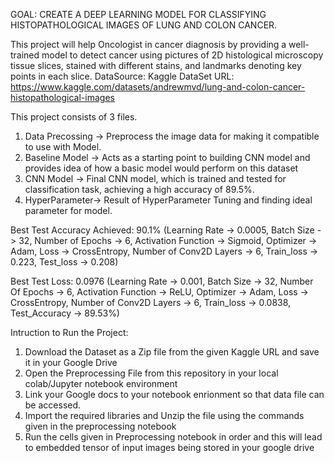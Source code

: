 GOAL: CREATE A DEEP LEARNING MODEL FOR CLASSIFYING HISTOPATHOLOGICAL IMAGES OF LUNG AND COLON CANCER.

This project will help Oncologist in cancer diagnosis by providing a well-trained model to detect cancer using pictures of 2D histological microscopy tissue slices, stained with different stains, and landmarks denoting key points in each slice. 
DataSource: Kaggle
DataSet URL: https://www.kaggle.com/datasets/andrewmvd/lung-and-colon-cancer-histopathological-images

This project consists of 3 files.
1) Data Precossing -> Preprocess the image data for making it compatible to use with Model.
2) Baseline Model  -> Acts as a starting point to building CNN model and provides idea of how a basic model would perform on this dataset
3) CNN Model -> Final CNN model, which is trained and tested for classification task, achieving a high accuracy of 89.5%.
4) HyperParameter-> Result of HyperParameter Tuning and finding ideal parameter for model.

Best Test Accuracy Achieved: 90.1% (Learning Rate -> 0.0005, Batch Size -> 32, Number of Epochs -> 6, Activation Function -> Sigmoid, Optimizer -> Adam, Loss -> CrossEntropy, Number of Conv2D Layers -> 6, Train_loss -> 0.223, Test_loss -> 0.208)

Best Test Loss: 0.0976 (Learning Rate -> 0.001, Batch Size -> 32, Number Of Epochs -> 6, Activation Function -> ReLU, Optimizer -> Adam, Loss -> CrossEntropy, Number of Conv2D Layers -> 6, Train_loss -> 0.0838, Test_Accuracy -> 89.53%)


Intruction to Run the Project:
1) Download the Dataset as a Zip file from the given Kaggle URL and save it in your Google Drive
2) Open the Preprocessing File from this repository in your local colab/Jupyter notebook environment
3) Link your Google docs to your notebook enrionment so that data file can be accessed.
4) Import the required libraries and Unzip the file using the commands given in the preprocessing notebook
5) Run the cells given in Preprocessing notebook in order and this will lead to embedded tensor of input images being stored in your google drive
